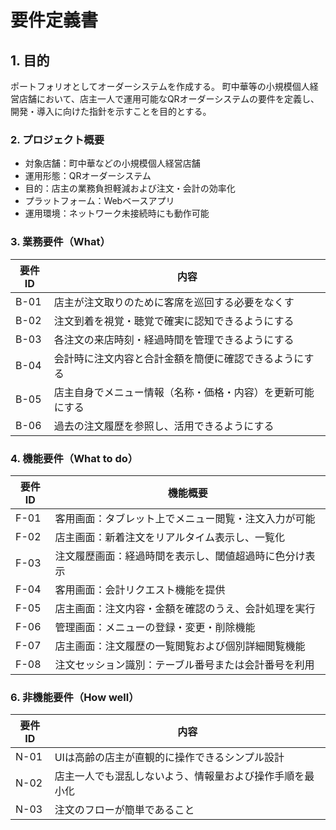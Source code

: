 # 要件定義書

## 1. 目的

ポートフォリオとしてオーダーシステムを作成する。
町中華等の小規模個人経営店舗において、店主一人で運用可能なQRオーダーシステムの要件を定義し、開発・導入に向けた指針を示すことを目的とする。

### 2. プロジェクト概要

* 対象店舗：町中華などの小規模個人経営店舗
* 運用形態：QRオーダーシステム
* 目的：店主の業務負担軽減および注文・会計の効率化
* プラットフォーム：Webベースアプリ
* 運用環境：ネットワーク未接続時にも動作可能

### 3. 業務要件（What）

| 要件ID | 内容                            |
| ---- | ----------------------------- |
| B-01 | 店主が注文取りのために客席を巡回する必要をなくす      |
| B-02 | 注文到着を視覚・聴覚で確実に認知できるようにする      |
| B-03 | 各注文の来店時刻・経過時間を管理できるようにする      |
| B-04 | 会計時に注文内容と合計金額を簡便に確認できるようにする   |
| B-05 | 店主自身でメニュー情報（名称・価格・内容）を更新可能にする |
| B-06 | 過去の注文履歴を参照し、活用できるようにする  |

### 4. 機能要件（What to do）

| 要件ID | 機能概要                        |
| ---- | --------------------------- |
| F-01 | 客用画面：タブレット上でメニュー閲覧・注文入力が可能  |
| F-02 | 店主画面：新着注文をリアルタイム表示し、一覧化     |
| F-03 | 注文履歴画面：経過時間を表示し、閾値超過時に色分け表示 |
| F-04 | 客用画面：会計リクエスト機能を提供           |
| F-05 | 店主画面：注文内容・金額を確認のうえ、会計処理を実行  |
| F-06 | 管理画面：メニューの登録・変更・削除機能        |
| F-07 | 店主画面：注文履歴の一覧閲覧および個別詳細閲覧機能   |
| F-08 | 注文セッション識別：テーブル番号または会計番号を利用  |

### 6. 非機能要件（How well）

| 要件ID | 内容                           |
| ---- | ---------------------------- |
| N-01 | UIは高齢の店主が直観的に操作できるシンプル設計     |
| N-02 | 店主一人でも混乱しないよう、情報量および操作手順を最小化 |
| N-03 | 注文のフローが簡単であること |
